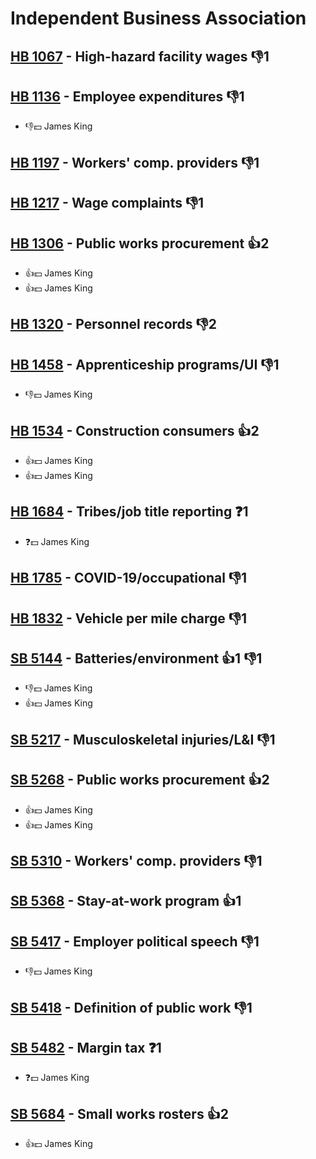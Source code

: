 # Independent Business Association

## [HB 1067](/bill/2023-24/hb/1067/) - High-hazard facility wages  👎1 

## [HB 1136](/bill/2023-24/hb/1136/) - Employee expenditures  👎1 
* 👎💵 James King

## [HB 1197](/bill/2023-24/hb/1197/) - Workers' comp. providers  👎1 

## [HB 1217](/bill/2023-24/hb/1217/) - Wage complaints  👎1 

## [HB 1306](/bill/2023-24/hb/1306/) - Public works procurement 👍2  
* 👍💵 James King
* 👍💵 James King

## [HB 1320](/bill/2023-24/hb/1320/) - Personnel records  👎2 

## [HB 1458](/bill/2023-24/hb/1458/) - Apprenticeship programs/UI  👎1 
* 👎💵 James King

## [HB 1534](/bill/2023-24/hb/1534/) - Construction consumers 👍2  
* 👍💵 James King
* 👍💵 James King

## [HB 1684](/bill/2023-24/hb/1684/) - Tribes/job title reporting   ❓1
* ❓💵 James King

## [HB 1785](/bill/2023-24/hb/1785/) - COVID-19/occupational  👎1 

## [HB 1832](/bill/2023-24/hb/1832/) - Vehicle per mile charge  👎1 

## [SB 5144](/bill/2023-24/sb/5144/) - Batteries/environment 👍1 👎1 
* 👎💵 James King
* 👍💵 James King

## [SB 5217](/bill/2023-24/sb/5217/) - Musculoskeletal injuries/L&I  👎1 

## [SB 5268](/bill/2023-24/sb/5268/) - Public works procurement 👍2  
* 👍💵 James King
* 👍💵 James King

## [SB 5310](/bill/2023-24/sb/5310/) - Workers' comp. providers  👎1 

## [SB 5368](/bill/2023-24/sb/5368/) - Stay-at-work program 👍1  

## [SB 5417](/bill/2023-24/sb/5417/) - Employer political speech  👎1 
* 👎💵 James King

## [SB 5418](/bill/2023-24/sb/5418/) - Definition of public work  👎1 

## [SB 5482](/bill/2023-24/sb/5482/) - Margin tax   ❓1
* ❓💵 James King

## [SB 5684](/bill/2023-24/sb/5684/) - Small works rosters 👍2  
* 👍💵 James King